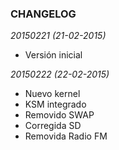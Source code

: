 ### CHANGELOG ###

_20150221 (21-02-2015)_

  - Versión inicial

_20150222 (22-02-2015)_

  - Nuevo kernel
  - KSM integrado
  - Removido SWAP
  - Corregida SD
  - Removida Radio FM
